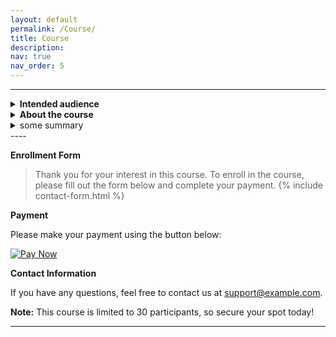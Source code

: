 ```yaml
---
layout: default
permalink: /Course/
title: Course
description: 
nav: true
nav_order: 5
---
```


----

<details>
<summary><b>Intended audience</b></summary>
	<pre style="background: #d6d2d2;color:black;
            padding:5px; font-size: 14px;">
this is a test 
- another test
- another test </pre>
</details>

<details>
  <summary><b>About the course</b></summary>
	<pre>
this is a test 
- another test
- another test 
	</pre>
</details>

<details>
<summary>some summary</summary>

A list
- Another list item
- <details><summary>some summary</summary>Lorem ipsum dolor sit amet, consectetur adipiscing elit. Nunc est tellus, convallis eget vulputate ut, eleifend vel mauris. Maecenas consequat aliquam tortor quis bibendum</details>
- Another list item

</details>
----

**Enrollment Form**

> Thank you for your interest in this course. To enroll in the course, please fill out the form below and complete your payment.
{% include contact-form.html %}

**Payment**

Please make your payment using the button below:

[![Pay Now](https://via.placeholder.com/150x50?text=Pay+Now)](https://yourpaymentlink.com)

**Contact Information**

If you have any questions, feel free to contact us at [support@example.com](mailto:support@example.com).

**Note:** This course is limited to 30 participants, so secure your spot today!



---
